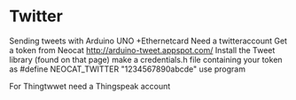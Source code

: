 # Twitter
Sending tweets with Arduino UNO +Ethernetcard
Need a twitteraccount
Get a token from Neocat http://arduino-tweet.appspot.com/
Install the Tweet library (found on that page)
make a credentials.h file containing your token as #define NEOCAT_TWITTER "1234567890abcde"
use program

For Thingtwwet need a Thingspeak account
